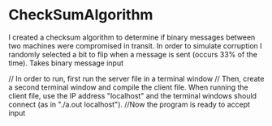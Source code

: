 # CheckSumAlgorithm
I created a checksum algorithm to determine if binary messages between two machines were compromised in transit. In order to simulate corruption I randomly selected a bit to flip when a message is sent (occurs 33% of the time). Takes binary message input

// In order to run, first run the server file in a terminal window
// Then, create a second terminal window and compile the client file. When running the client file, use the IP address "localhost" and the terminal windows should connect (as in "./a.out localhost"). 
//Now the program is ready to accept input
